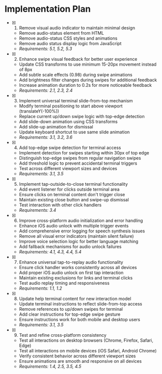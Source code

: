# Implementation Plan

- [x] 1. Remove visual audio indicator to maintain minimal design
  - Remove audio-status element from HTML
  - Remove audio-status CSS styles and animations
  - Remove audio status display logic from JavaScript
  - _Requirements: 5.1, 5.2, 5.3_

- [x] 2. Enhance swipe visual feedback for better user experience
  - Update CSS transforms to use minimum 15-20px movement instead of 8px
  - Add subtle scale effects (0.98) during swipe animations
  - Add brightness filter changes during swipes for additional feedback
  - Increase animation duration to 0.2s for more noticeable feedback
  - _Requirements: 2.1, 2.3, 2.4_

- [x] 3. Implement universal terminal slide-from-top mechanism
  - Modify terminal positioning to start above viewport (translateY(-100%))
  - Replace current up/down swipe logic with top-edge detection
  - Add slide-down animation using CSS transforms
  - Add slide-up animation for dismissal
  - Update keyboard shortcut to use same slide animation
  - _Requirements: 3.1, 3.2, 3.6_

- [x] 4. Add top-edge swipe detection for terminal access
  - Implement detection for swipes starting within 30px of top edge
  - Distinguish top-edge swipes from regular navigation swipes
  - Add threshold logic to prevent accidental terminal triggers
  - Test across different viewport sizes and devices
  - _Requirements: 3.1, 3.5_

- [x] 5. Implement tap-outside-to-close terminal functionality
  - Add event listener for clicks outside terminal area
  - Ensure clicks on terminal content don't trigger close
  - Maintain existing close button and swipe-up dismissal
  - Test interaction with other click handlers
  - _Requirements: 3.4_

- [x] 6. Improve cross-platform audio initialization and error handling
  - Enhance iOS audio unlock with multiple trigger events
  - Add comprehensive error logging for speech synthesis issues
  - Remove all visual error indicators (maintain silent failure)
  - Improve voice selection logic for better language matching
  - Add fallback mechanisms for audio unlock failures
  - _Requirements: 4.1, 4.3, 4.4, 5.4_

- [x] 7. Enhance universal tap-to-replay audio functionality
  - Ensure click handler works consistently across all devices
  - Add proper iOS audio unlock on first tap interaction
  - Maintain existing exclusions for links and terminal clicks
  - Test audio replay timing and responsiveness
  - _Requirements: 1.1, 1.2_

- [x] 8. Update help terminal content for new interaction model
  - Update terminal instructions to reflect slide-from-top access
  - Remove references to up/down swipes for terminal
  - Add clear instructions for top-edge swipe gesture
  - Ensure instructions work for both mobile and desktop users
  - _Requirements: 3.1, 3.5_

- [x] 9. Test and refine cross-platform consistency
  - Test all interactions on desktop browsers (Chrome, Firefox, Safari, Edge)
  - Test all interactions on mobile devices (iOS Safari, Android Chrome)
  - Verify consistent behavior across different viewport sizes
  - Ensure animations are smooth and responsive on all devices
  - _Requirements: 1.4, 2.5, 3.5, 4.5_